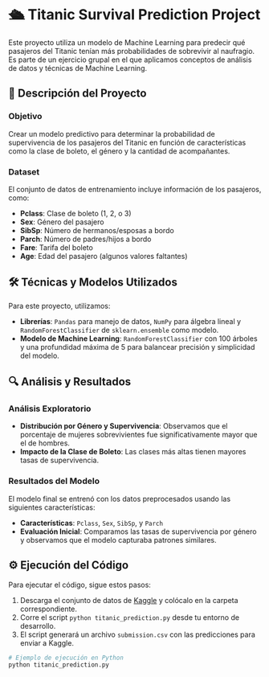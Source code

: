 # 🛳 Titanic Survival Prediction Project

Este proyecto utiliza un modelo de Machine Learning para predecir qué pasajeros del Titanic tenían más probabilidades de sobrevivir al naufragio. Es parte de un ejercicio grupal en el que aplicamos conceptos de análisis de datos y técnicas de Machine Learning.

## 📁 Descripción del Proyecto

### Objetivo
Crear un modelo predictivo para determinar la probabilidad de supervivencia de los pasajeros del Titanic en función de características como la clase de boleto, el género y la cantidad de acompañantes.

### Dataset
El conjunto de datos de entrenamiento incluye información de los pasajeros, como:
- **Pclass**: Clase de boleto (1, 2, o 3)
- **Sex**: Género del pasajero
- **SibSp**: Número de hermanos/esposas a bordo
- **Parch**: Número de padres/hijos a bordo
- **Fare**: Tarifa del boleto
- **Age**: Edad del pasajero (algunos valores faltantes)

## 🛠 Técnicas y Modelos Utilizados

Para este proyecto, utilizamos:
- **Librerías**: `Pandas` para manejo de datos, `NumPy` para álgebra lineal y `RandomForestClassifier` de `sklearn.ensemble` como modelo.
- **Modelo de Machine Learning**: `RandomForestClassifier` con 100 árboles y una profundidad máxima de 5 para balancear precisión y simplicidad del modelo.

## 🔍 Análisis y Resultados

### Análisis Exploratorio
- **Distribución por Género y Supervivencia**: Observamos que el porcentaje de mujeres sobrevivientes fue significativamente mayor que el de hombres.
- **Impacto de la Clase de Boleto**: Las clases más altas tienen mayores tasas de supervivencia.

### Resultados del Modelo
El modelo final se entrenó con los datos preprocesados usando las siguientes características:
- **Características**: `Pclass`, `Sex`, `SibSp`, y `Parch`
- **Evaluación Inicial**: Comparamos las tasas de supervivencia por género y observamos que el modelo capturaba patrones similares.

## ⚙️ Ejecución del Código

Para ejecutar el código, sigue estos pasos:

1. Descarga el conjunto de datos de [Kaggle](https://www.kaggle.com/competitions/titanic) y colócalo en la carpeta correspondiente.
2. Corre el script `python titanic_prediction.py` desde tu entorno de desarrollo.
3. El script generará un archivo `submission.csv` con las predicciones para enviar a Kaggle.

```python
# Ejemplo de ejecución en Python
python titanic_prediction.py

